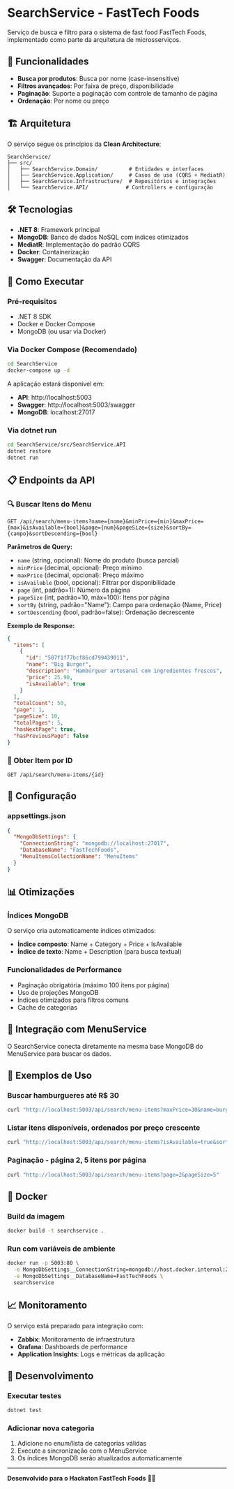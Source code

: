# SearchService - FastTech Foods

Serviço de busca e filtro para o sistema de fast food FastTech Foods, implementado como parte da arquitetura de microsserviços.

## 🎯 Funcionalidades

- **Busca por produtos**: Busca por nome (case-insensitive)
- **Filtros avançados**: Por faixa de preço, disponibilidade
- **Paginação**: Suporte a paginação com controle de tamanho de página
- **Ordenação**: Por nome ou preço

## 🏗️ Arquitetura

O serviço segue os princípios da **Clean Architecture**:

```
SearchService/
├── src/
│   ├── SearchService.Domain/          # Entidades e interfaces
│   ├── SearchService.Application/     # Casos de uso (CQRS + MediatR)
│   ├── SearchService.Infrastructure/  # Repositórios e integrações
│   └── SearchService.API/            # Controllers e configuração
```

## 🛠️ Tecnologias

- **.NET 8**: Framework principal
- **MongoDB**: Banco de dados NoSQL com índices otimizados
- **MediatR**: Implementação do padrão CQRS
- **Docker**: Containerização
- **Swagger**: Documentação da API

## 🚀 Como Executar

### Pré-requisitos
- .NET 8 SDK
- Docker e Docker Compose
- MongoDB (ou usar via Docker)

### Via Docker Compose (Recomendado)

```bash
cd SearchService
docker-compose up -d
```

A aplicação estará disponível em:
- **API**: http://localhost:5003
- **Swagger**: http://localhost:5003/swagger
- **MongoDB**: localhost:27017

### Via dotnet run

```bash
cd SearchService/src/SearchService.API
dotnet restore
dotnet run
```

## 📋 Endpoints da API

### 🔍 Buscar Itens do Menu
```http
GET /api/search/menu-items?name={nome}&minPrice={min}&maxPrice={max}&isAvailable={bool}&page={num}&pageSize={size}&sortBy={campo}&sortDescending={bool}
```

**Parâmetros de Query:**
- `name` (string, opcional): Nome do produto (busca parcial)
- `minPrice` (decimal, opcional): Preço mínimo
- `maxPrice` (decimal, opcional): Preço máximo
- `isAvailable` (bool, opcional): Filtrar por disponibilidade
- `page` (int, padrão=1): Número da página
- `pageSize` (int, padrão=10, máx=100): Itens por página
- `sortBy` (string, padrão="Name"): Campo para ordenação (Name, Price)
- `sortDescending` (bool, padrão=false): Ordenação decrescente

**Exemplo de Response:**
```json
{
  "items": [
    {
      "id": "507f1f77bcf86cd799439011",
      "name": "Big Burger",
      "description": "Hambúrguer artesanal com ingredientes frescos",
      "price": 25.90,
      "isAvailable": true
    }
  ],
  "totalCount": 50,
  "page": 1,
  "pageSize": 10,
  "totalPages": 5,
  "hasNextPage": true,
  "hasPreviousPage": false
}
```

### 📄 Obter Item por ID
```http
GET /api/search/menu-items/{id}
```



## 🔧 Configuração

### appsettings.json
```json
{
  "MongoDbSettings": {
    "ConnectionString": "mongodb://localhost:27017",
    "DatabaseName": "FastTechFoods",
    "MenuItemsCollectionName": "MenuItems"
  }
}
```

## 📊 Otimizações

### Índices MongoDB
O serviço cria automaticamente índices otimizados:
- **Índice composto**: Name + Category + Price + IsAvailable
- **Índice de texto**: Name + Description (para busca textual)

### Funcionalidades de Performance
- Paginação obrigatória (máximo 100 itens por página)
- Uso de projeções MongoDB
- Índices otimizados para filtros comuns
- Cache de categorias

## 🔄 Integração com MenuService

O SearchService conecta diretamente na mesma base MongoDB do MenuService para buscar os dados.

## 🧪 Exemplos de Uso

### Buscar hamburgueres até R$ 30
```bash
curl "http://localhost:5003/api/search/menu-items?maxPrice=30&name=burger"
```

### Listar itens disponíveis, ordenados por preço crescente
```bash
curl "http://localhost:5003/api/search/menu-items?isAvailable=true&sortBy=price"
```

### Paginação - página 2, 5 itens por página
```bash
curl "http://localhost:5003/api/search/menu-items?page=2&pageSize=5"
```

## 🐳 Docker

### Build da imagem
```bash
docker build -t searchservice .
```

### Run com variáveis de ambiente
```bash
docker run -p 5003:80 \
  -e MongoDbSettings__ConnectionString=mongodb://host.docker.internal:27017 \
  -e MongoDbSettings__DatabaseName=FastTechFoods \
  searchservice
```

## 📈 Monitoramento

O serviço está preparado para integração com:
- **Zabbix**: Monitoramento de infraestrutura
- **Grafana**: Dashboards de performance
- **Application Insights**: Logs e métricas da aplicação

## 🔧 Desenvolvimento

### Executar testes
```bash
dotnet test
```

### Adicionar nova categoria
1. Adicione no enum/lista de categorias válidas
2. Execute a sincronização com o MenuService
3. Os índices MongoDB serão atualizados automaticamente

---

**Desenvolvido para o Hackaton FastTech Foods** 🍔🚀 